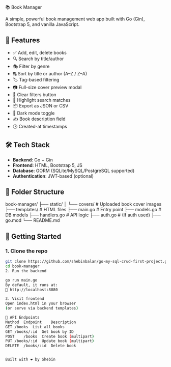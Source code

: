  📚 Book Manager

A simple, powerful book management web app built with Go (Gin), Bootstrap 5, and vanilla JavaScript.

## 🔧 Features

- ✅ Add, edit, delete books
- 🔍 Search by title/author
- 🎭 Filter by genre
- 🔠 Sort by title or author (A–Z / Z–A)
- 🏷️ Tag-based filtering
- 📷 Full-size cover preview modal
- 🧼 Clear filters button
- 📌 Highlight search matches
- 📦 Export as JSON or CSV
- 🌙 Dark mode toggle
- ✍️ Book description field
- 🕒 Created-at timestamps

## 🛠️ Tech Stack

- **Backend**: Go + Gin
- **Frontend**: HTML, Bootstrap 5, JS
- **Database**: GORM (SQLite/MySQL/PostgreSQL supported)
- **Authentication**: JWT-based (optional)

## 📁 Folder Structure

book-manager/
├── static/
│ └── covers/ # Uploaded book cover images
├── templates/ # HTML files
├── main.go # Entry point
├── models.go # DB models
├── handlers.go # API logic
├── auth.go # (If auth used)
├── go.mod
└── README.md



## 🚀 Getting Started

### 1. Clone the repo

```bash
git clone https://github.com/shebinbalan/go-my-sql-crud-first-project.git
cd book-manager
2. Run the backend

go run main.go
By default, it runs at:
📍 http://localhost:8080

3. Visit frontend
Open index.html in your browser
(or serve via backend templates)

📝 API Endpoints
Method	Endpoint	Description
GET	/books	List all books
GET	/books/:id	Get book by ID
POST	/books	Create book (multipart)
PUT	/books/:id	Update book (multipart)
DELETE	/books/:id	Delete book


Built with ❤️ by Shebin


